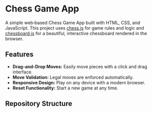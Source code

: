 # Chess Game App

A simple web‑based Chess Game App built with HTML, CSS, and JavaScript. This project uses [chess.js](https://github.com/jhlywa/chess.js) for game rules and logic and [chessboard.js](https://github.com/oakmac/chessboardjs) for a beautiful, interactive chessboard rendered in the browser.

## Features

- **Drag-and-Drop Moves:** Easily move pieces with a click and drag interface.
- **Move Validation:** Legal moves are enforced automatically.
- **Responsive Design:** Play on any device with a modern browser.
- **Reset Functionality:** Start a new game at any time.

## Repository Structure

